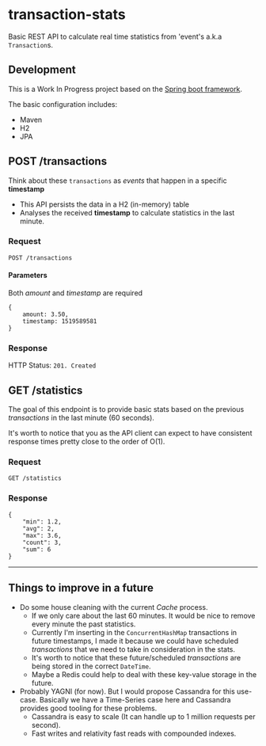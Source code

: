 # transaction-stats
Basic REST API to calculate real time statistics from 'event's a.k.a `Transaction`s.

## Development

This is a Work In Progress project based on the [Spring boot framework](https://projects.spring.io/spring-boot/).

 The basic configuration includes:
 
 - Maven
 - H2
 - JPA

## POST /transactions

Think about these `transactions` as *events* that happen in a specific **timestamp**

- This API persists the data in a H2 (in-memory) table
- Analyses the received **timestamp** to calculate statistics in the last minute.

### Request

`POST /transactions`

#### Parameters

Both *amount* and *timestamp* are required

```
{
    amount: 3.50,
    timestamp: 1519589581
}
```

### Response

HTTP Status: `201. Created`

## GET /statistics

The goal of this endpoint is to provide basic stats based on the previous *transactions* in the last minute (60 seconds).

It's worth to notice that you as the API client can expect to have consistent response times pretty close to the order of O(1). 

### Request

`GET /statistics`

### Response
```
{
    "min": 1.2,
    "avg": 2,
    "max": 3.6,
    "count": 3,
    "sum": 6
}
```

----

## Things to improve in a future

- Do some house cleaning with the current *Cache* process. 
  - If we only care about the last 60 minutes. It would be nice to remove every minute the past statistics.
  - Currently I'm inserting in the `ConcurrentHashMap` transactions in future timestamps, I made it because we could have scheduled *transactions* that we need to take in consideration in the stats.
   - It's worth to notice that these future/scheduled *transactions* are being stored in the correct `DateTime`. 
  - Maybe a Redis could help to deal with these key-value storage in the future.
- Probably YAGNI (for now). But I would propose Cassandra for this use-case. Basically we have a Time-Series case here and Cassandra provides good tooling for these problems. 
  - Cassandra is easy to scale (It can handle up to 1 million requests per second).
   - Fast writes and relativity fast reads with compounded indexes.
